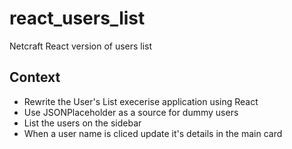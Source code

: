 # react_users_list

Netcraft React version of users list

## Context

* Rewrite the User's List execerise application using React
* Use JSONPlaceholder as a source for dummy users
* List the users on the sidebar
* When a user name is cliced update it's details in the main card
